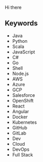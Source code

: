 <p>Hi there</p>

## Keywords

- Java
- Python
- Scala
- JavaScript
- C#
- Go
- Shell
- Node.js
- AWS
- Azure
- GCP
- Salesforce
- OpenShift
- React
- Angular
- Docker
- Kubernetes
- GitHub
- GitLab
- Dev
- Cloud
- DevOps
- Full Stack
